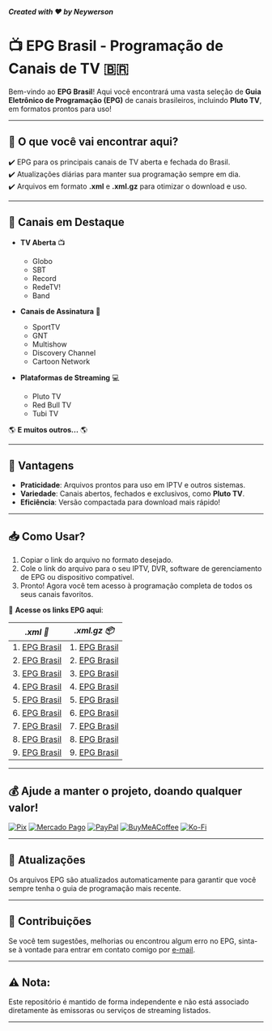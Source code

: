**_Created with ❤️ by Neywerson_**
# 📺 **EPG Brasil - Programação de Canais de TV** 🇧🇷

Bem-vindo ao **EPG Brasil**! Aqui você encontrará uma vasta seleção de **Guia Eletrônico de Programação (EPG)** de canais brasileiros, incluindo **Pluto TV**, em formatos prontos para uso!

----

## 🔹 **O que você vai encontrar aqui?**
✔️ EPG para os principais canais de TV aberta e fechada do Brasil.  
✔️ Atualizações diárias para manter sua programação sempre em dia.  
✔️ Arquivos em formato **.xml** e **.xml.gz** para otimizar o download e uso.

----

## 🎯 **Canais em Destaque**
- **TV Aberta** 📺
  - Globo
  - SBT
  - Record
  - RedeTV!
  - Band
  
- **Canais de Assinatura** 📡
  - SportTV
  - GNT
  - Multishow
  - Discovery Channel
  - Cartoon Network
  
- **Plataformas de Streaming** 💻
  - Pluto TV
  - Red Bull TV
  - Tubi TV
  
🌎 **E muitos outros...** 🌎
 

----

## 🚀 **Vantagens**
- **Praticidade**: Arquivos prontos para uso em IPTV e outros sistemas.  
- **Variedade**: Canais abertos, fechados e exclusivos, como **Pluto TV**.  
- **Eficiência**: Versão compactada para download mais rápido!

----

## 📥 **Como Usar?**
1. Copiar o link do arquivo no formato desejado.
2. Cole o link do arquivo para o seu IPTV, DVR, software de gerenciamento de EPG ou dispositivo compatível.
3. Pronto! Agora você tem acesso à programação completa de todos os seus canais favoritos. 


🔗 **Acesse os links EPG aqui**:

| _**.xml** 📄_ | _**.xml.gz** 📦_ |
| --- | --- |
|1. [EPG Brasil](https://raw.github.com/Neywerson/GuideTV/BR1/guide.xml)|1. [EPG Brasil ](https://raw.github.com/Neywerson/GuideTV/BR1/guide.xml.gz)|
|2. [EPG Brasil](https://raw.github.com/Neywerson/GuideTV/BR2/mi.tv_br.xml)|2. [EPG Brasil](https://raw.github.com/Neywerson/GuideTV/BR2/mi.tv_br.xml.gz)|
|3. [EPG Brasil](https://raw.github.com/Neywerson/GuideTV/BR2/meuguia.tv.xml)|3. [EPG Brasil](https://raw.github.com/Neywerson/GuideTV/BR2/meuguia.tv.xml.gz)|
|4. [EPG Brasil](https://raw.github.com/Neywerson/GuideTV/BR3/guide.xml)|4. [EPG Brasil](https://raw.github.com/Neywerson/GuideTV/BR3/guide.xml.gz)|
|5. [EPG Brasil](https://raw.github.com/Neywerson/GuideTV/BR4/GuiaEPG.xml)|5. [EPG Brasil](https://raw.github.com/Neywerson/GuideTV/BR4/GuiaEPG.xml.gz)|
|6. [EPG Brasil](https://raw.github.com/Neywerson/GuideTV/BR5/epg.xml)|6. [EPG Brasil](https://raw.github.com/Neywerson/GuideTV/BR5/epg.xml.gz)|
|7. [EPG Brasil](https://raw.github.com/Neywerson/GuideTV/BR6/epg1.xml)|7. [EPG Brasil](https://raw.github.com/Neywerson/GuideTV/BR6/epg1.xml.gz)|
|8. [EPG Brasil](https://raw.github.com/Neywerson/GuideTV/BR6/epg2.xml)|8. [EPG Brasil](https://raw.github.com/Neywerson/GuideTV/BR6/epg2.xml.gz)|
|9. [EPG Brasil](https://raw.github.com/Neywerson/GuideTV/BR6/epg3.xml)|9. [EPG Brasil](https://raw.github.com/Neywerson/GuideTV/BR6/epg3.xml.gz)|



---

## 💰 Ajude a manter o projeto, doando qualquer valor!
[![Pix](https://img.shields.io/badge/-Pix-77B6A8?style=for-the-badge&logo=pix&logoColor=white&label=Chave%206be6c79b-c7f4-47f1-8adc-a3bef3e8086d)](6be6c79b-c7f4-47f1-8adc-a3bef3e8086d) [![Mercado Pago](https://img.shields.io/badge/mercado-pago?style=for-the-badge&logo=mercadopago&logoColor=white&color=blue)](https://biolivre.com.br/neywerson) [![PayPal](https://img.shields.io/badge/PayPal-00457C?style=for-the-badge&logo=paypal&logoColor=white)](https://www.paypal.com/donate/?hosted_button_id=V4CG4WPCXQ4HN) [![BuyMeACoffee](https://img.shields.io/badge/Buy%20Me%20a%20Coffee-ffdd00?style=for-the-badge&logo=buy-me-a-coffee&logoColor=black)](https://buymeacoffee.com/Neywerson) [![Ko-Fi](https://img.shields.io/badge/Ko--fi-F16061?style=for-the-badge&logo=ko-fi&logoColor=white)](https://ko-fi.com/Neywerson)  

---
## 🔄 **Atualizações**

Os arquivos EPG são atualizados automaticamente para garantir que você sempre tenha o guia de programação mais recente.

----

## 🌟 **Contribuições**
Se você tem sugestões, melhorias ou encontrou algum erro no EPG, sinta-se à vontade para entrar em contato comigo por [e-mail](nfdr_nfdr@hotmail.com).

---

## ⚠️ **Nota**:
Este repositório é mantido de forma independente e não está associado diretamente às emissoras ou serviços de streaming listados.

----
